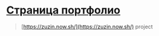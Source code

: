 # [Страница портфолио](https://zuzin.now.sh/)

> [https://zuzin.now.sh/](https://zuzin.now.sh/) project
